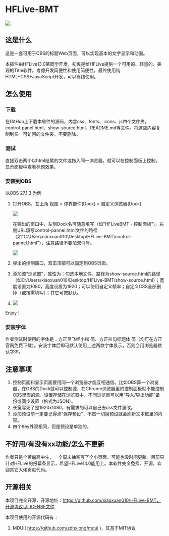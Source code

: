 # HFLive-BMT

![](https://i.bmp.ovh/imgs/2022/02/3984a1bfd6d18100.png)

## 这是什么

这是一套可用于OBS的标题Web页面，可以实现基本的文字显示和动画。

本插件由HFLive13.0某同学开发，初衷是给HFLive提供一个可用的、轻量的、美观的Title软件。考虑开发简便性和使用简便性，最终使用纯HTML+CSS+JavaScript开发，可以离线使用。

## 怎么使用

### 下载

在GitHub上下载本软件的源码，内含css、fonts、icons、js四个文件夹，control-panel.html、show-source.html、README.md等文件。将这些内容复制到任一可访问的文件夹，不要删除。

### 测试

直接双击两个以html结尾的文件或拖入同一浏览器，就可以在控制面板上控制，显示面板中查看标题效果。

### 安装到OBS

以OBS 27.1.3 为例

1. 打开OBS，左上角 视图 > 停靠部件(Dock) > 自定义浏览器(Dock)

   ![](https://i.bmp.ovh/imgs/2022/02/103d74983a6fb695.png)

   在弹出的窗口中，左侧Dock名可随意填写（如“HFLiveBMT - 控制面板")，右侧URL填写control-pannel.html文件的路径（如"C:\User\xiaoxuan010\Desktop\HFLive-BMT\control-pannel.html"），注意路径不要加双引号。

   ![](https://i.bmp.ovh/imgs/2022/02/b63175d47d7f718c.png)

2. 弹出的控制窗口，双击顶部可以固定到OBS页面。
3. 添加源“浏览器”，属性为：勾选本地文件，路径为show-source.html的路径（如C:/Users/xiaoxuan010/Desktop/HFLive-BMT/show-source.html）；宽度设置为1080，高度设置为1920；可以使用自定义帧率；自定义CSS全部删掉（或按需填写）；其它可按默认。
4. ![](https://i.bmp.ovh/imgs/2022/02/c59fc1fdc110f583.png)

Enjoy！

### 安装字体

作者测试时使用的字体是：方正灵飞经小楷 简、方正拉勾标题体 简（均可在方正官网免费下载）。安装字体后即可默认使用上述两款字体显示，否则会用浏览器默认字体。

## 注意事项

1. 控制页面和显示页面要用同一个浏览器才能互相通信。比如OBS算一个浏览器，在OBS的Dock就可以控制源，在Chrome浏览器里的控制面板就不能控制OBS里面的源。设置存储在浏览器中，不同浏览器可以用“导入/导出功能"备份或同步设置（格式为JSON）。
2. 长宽写死了是1920x1080，有需求的可以自己去css文件里改。
3. 添加预设前一定要记得点“保存预设”，不然一切换预设就会刷新文本框里的内容。
4. 四个Key外观相同，但是预设是单独的。

## 不好用/有没有xx功能/怎么不更新

作者只是个苦逼高中生，一个周末抽空写了个小页面，可能也没时间更新。目前只针对HFLive的报幕条显示，希望HFLive14.0能用上。本软件完全免费、开源，欢迎其它大佬贡献代码。

## 开源相关

本项目完全开源，开源地址：https://github.com/xiaoxuan010/HFLive-BMT，开源协议见LICENSE文件

本项目使用的开源代码有：

1. MDUI( https://github.com/zdhxiong/mdui )，其基于MIT协议
